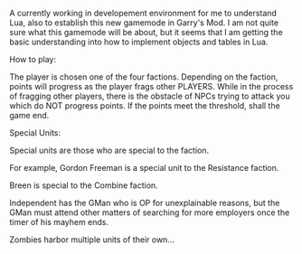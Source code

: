 A currently working in developement environment for me to understand Lua, also to 
establish this new gamemode in Garry's Mod. I am not quite sure what this gamemode 
will be about, but it seems that I am getting the basic understanding into how to 
implement objects and tables in Lua.

How to play:

The player is chosen one of the four factions.
Depending on the faction, points will progress
as the player frags other PLAYERS. While in the
process of fragging other players, there is the
obstacle of NPCs trying to attack you which do
NOT progress points. If the points meet the
threshold, shall the game end.

Special Units:

Special units are those who are special to the 
faction. 

For example, Gordon Freeman is a special
unit to the Resistance faction. 

Breen is special to the Combine faction. 

Independent has the GMan who is OP for unexplainable reasons, 
but the GMan must attend other matters of searching for 
more employers once the timer of his mayhem ends. 

Zombies harbor multiple units of their own...